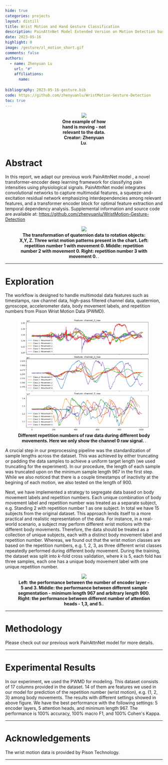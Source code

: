 ```yaml
---
hide: true
categories: projects
layout: distill
title: Wrist Motion and Hand Gesture Classification
description: PainAttnNet Model Extended Version on Motion Detection based on Signals.
date: 2023-05-16
highlight: 0
image: /gesture/zl_motion_short.gif
comments: false
authors:
  - name: Zhenyuan Lu
    url: "#"
    affiliations: 
      name: 

bibliography: 2023-05-16-gesture.bib
code: https://github.com/zhenyuanlu/WristMotion-Gesture-Detection
toc: true
---
```


<meta property="og:image" content="{{ '/assets/projects/gesture/quaternion.png' | relative_url }}" />

<div class="l-page">
<center>
  <figure style="max-width:30%;">
    <img src="{{ '/assets/projects/gesture/zl_motion.gif' | relative_url }}"  />
    <figcaption>
      <strong> One example of how hand is moving - not relevant to the data. Creator: Zhenyuan Lu</strong>.
    </figcaption>
  </figure>
</center>
</div>


# Abstract

In this report, we adapt our previous work PainAttnNet model <d-cite key="lu2023transformer"></d-cite>, a novel transformer-encoder deep learning framework for classifying pain intensities using physiological signals. PainAttnNet model integrates convolutional networks to capture multimodal features, a squeeze-and-excitation residual network emphasizing interdependencies among relevant features, and a transformer encoder block for optimal feature extraction and temporal dependency analysis. Supplemental information and source code are available at: <a>https://github.com/zhenyuanlu/WristMotion-Gesture-Detection</a>



<div class="l-page">
<center>
  <figure>
    <img src="{{ '/assets/projects/gesture/quaternion.png' | relative_url }}"  />
    <figcaption>
      <strong> The transformation of quaternion data to rotation objects: X,Y, Z. Three wrist motion patterns present in the chart. Left: repetition number 1 with movement 0. Middle: repetition number 2 with movement 0. Right: repetition number 3 with movement 0. </strong>.
    </figcaption>
  </figure>
</center>
</div>


***

# Exploration


The workflow is designed to handle multimodal data features such as timestamps, raw channel data, high-pass filtered channel data, quaternion, gyroscope, accelerometer data, body movement labels, and repetition numbers from Pison Wrist Motion Data (PWMD). 

<center>
  <figure style="max-width:100%" >
    <img src='/assets/projects/gesture/raw.png' />
    <figcaption>
      <strong> Different repetition numbers of raw data during different body movements. Here we only show the channel 0 raw signal. </strong>.
    </figcaption>
  </figure>
</center>

A crucial step in our preprocessing pipeline was the standardization of sample lengths across the dataset. This was achieved by either truncating or padding the data samples to achieve a uniform target length (we used truncating for the experiment). In our procedure, the length of each sample was truncated upon on the minimum sample length 967 in the first step. While we also noticed that there is a couple timestamps of inactivity at the begining of each motion, we also tested on the length of 900. 

Next, we have implemented a strategy to segregate data based on body movement labels and repetition numbers. Each unique combination of body movement label and repetition number was treated as a separate subject, e.g. Standing 2 with repetition number 1 as one subject. In total we have 15 subjects from the original dataset. This approach lends itself to a more practical and realistic representation of the data. For instance, in a real-world scenario, a subject may perform different wrist motions with the different body movements. Therefore, the data should be treated as a collection of unique subjects, each with a distinct body movement label and repetition number. Whereas, we found out that the wrist motion classes are based on the repetition numbers, e.g. 1, 2, 3, as three different wrist classes repeatedly performed during different body movement. During the training, the dataset was split into $k$-fold cross validation, where $k$ is 5, each fold has three samples, each one has a unique body movement label with one unique repetition number.

<div class="l-page">
<center>
  <figure>
    <img src="{{ '/assets/projects/gesture/results.png' | relative_url }}"  />
    <figcaption>
      <strong> Left: the performance between the number of encoder layer - 5 and 3. Middle: the performance between different sample segmentation - minimum length 967 and arbitrary length 900. Right: the performance between different number of attention heads - 1,3, and 5.</strong>.
    </figcaption>
  </figure>
</center>
</div>

***

# Methodology

Please check out our previous work PainAttnNet model <d-cite key="lu2023transformer"></d-cite> for more details.

***


# Experimental Results


In our experiment, we used the PWMD for modeling. This dataset consists of 17 columns provided in the dataset. 14 of them are features we used in our model for prediction of the repetition number (wrist motion), e.g. {1, 2, 3} among body movements. The results with different settings showed in above figure. We have the best performance with the following settings: 5 encoder layers, 5 attention heads, and minimum length 967. The performance is 100% accuracy, 100% macro F1, and 100% Cohen's Kappa.

***

# Acknowledgements
The wrist motion data is provided by Pison Technology.


***

<!-- arxiv

```bibtex
@misc{lu2022multiscales,
      title={Multi-Scales Data Augmentation Approach In Natural Language Inference For Artifacts Mitigation And Pre-Trained Model Optimization}, 
      author={Zhenyuan Lu},
      year={2022},
      eprint={2212.08756},
      archivePrefix={arXiv},
      primaryClass={cs.CL}
}
``` -->